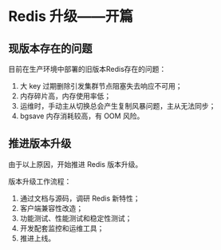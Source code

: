 # Redis 升级——开篇


## 现版本存在的问题

目前在生产环境中部署的旧版本Redis存在的问题：

1. 大 key 过期删除引发集群节点阻塞失去响应不可用；
2. 内存碎片高，内存使用率低；
3. 运维时，手动主从切换总会产生复制风暴问题，主从无法同步；
4. bgsave 内存消耗较高，有 OOM 风险。

## 推进版本升级

由于以上原因，开始推进 Redis 版本升级。

版本升级工作流程：

1. 通过文档与源码，调研 Redis 新特性；
2. 客户端兼容性改造；
3. 功能测试、性能测试和稳定性测试；
4. 开发配套监控和运维工具；
5. 推进上线。

